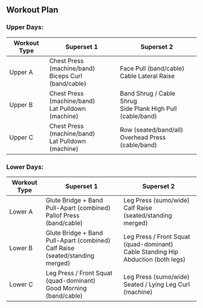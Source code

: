 ## Workout Plan

### Upper Days:
| Workout Type | Superset 1 | Superset 2 |
|---|---|---|
| Upper A | Chest Press (machine/band)<br>Biceps Curl (band/cable) | Face Pull (band/cable)<br>Cable Lateral Raise |
| Upper B | Chest Press (machine/band)<br>Lat Pulldown (machine) | Band Shrug / Cable Shrug<br>Side Plank High Pull (cable/band) |
| Upper C | Chest Press (machine/band)<br>Lat Pulldown (machine) | Row (seated/band/all)<br>Overhead Press (cable/band) |

### Lower Days:
| Workout Type | Superset 1 | Superset 2 |
|---|---|---|
| Lower A | Glute Bridge + Band Pull-Apart (combined)<br>Pallof Press (band/cable) | Leg Press (sumo/wide)<br>Calf Raise (seated/standing merged) |
| Lower B | Glute Bridge + Band Pull-Apart (combined)<br>Calf Raise (seated/standing merged) | Leg Press / Front Squat (quad-dominant)<br>Cable Standing Hip Abduction (both legs) |
| Lower C | Leg Press / Front Squat (quad-dominant)<br>Good Morning (band/cable) | Leg Press (sumo/wide)<br>Seated / Lying Leg Curl (machine) |
